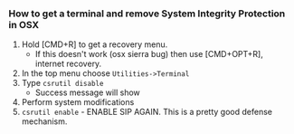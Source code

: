 ### How to get a terminal and remove System Integrity Protection in OSX

1. Hold [CMD+R] to get a recovery menu.
    - If this doesn't work (osx sierra bug) then use [CMD+OPT+R], internet recovery.
2. In the top menu choose `Utilities->Terminal`
3. Type `csrutil disable`
    - Success message will show
4. Perform system modifications
5. `csrutil enable` - ENABLE SIP AGAIN.  This is a pretty good defense mechanism. 


